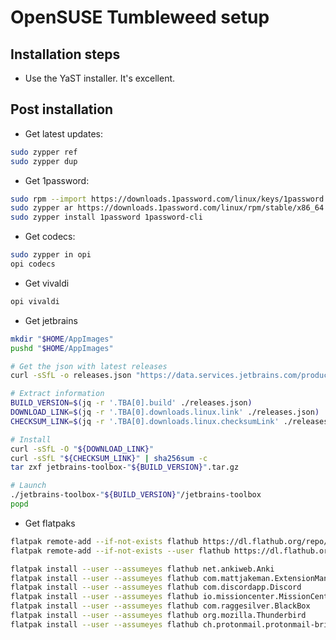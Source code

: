 # OpenSUSE Tumbleweed setup
## Installation steps

 - Use the YaST installer. It's excellent.

## Post installation

- Get latest updates:

```bash
sudo zypper ref
sudo zypper dup
```

- Get 1password:

```bash
sudo rpm --import https://downloads.1password.com/linux/keys/1password.asc
sudo zypper ar https://downloads.1password.com/linux/rpm/stable/x86_64 1password
sudo zypper install 1password 1password-cli
```

- Get codecs:

```bash
sudo zypper in opi
opi codecs
```

- Get vivaldi

```bash
opi vivaldi
```

- Get jetbrains

```bash
mkdir "$HOME/AppImages"
pushd "$HOME/AppImages"

# Get the json with latest releases
curl -sSfL -o releases.json "https://data.services.jetbrains.com/products/releases?code=TBA&latest=true&type=release"

# Extract information
BUILD_VERSION=$(jq -r '.TBA[0].build' ./releases.json)
DOWNLOAD_LINK=$(jq -r '.TBA[0].downloads.linux.link' ./releases.json)
CHECKSUM_LINK=$(jq -r '.TBA[0].downloads.linux.checksumLink' ./releases.json)

# Install
curl -sSfL -O "${DOWNLOAD_LINK}"
curl -sSfL "${CHECKSUM_LINK}" | sha256sum -c
tar zxf jetbrains-toolbox-"${BUILD_VERSION}".tar.gz

# Launch
./jetbrains-toolbox-"${BUILD_VERSION}"/jetbrains-toolbox
popd
```

- Get flatpaks

```bash
flatpak remote-add --if-not-exists flathub https://dl.flathub.org/repo/flathub.flatpakrepo
flatpak remote-add --if-not-exists --user flathub https://dl.flathub.org/repo/flathub.flatpakrepo

flatpak install --user --assumeyes flathub net.ankiweb.Anki
flatpak install --user --assumeyes flathub com.mattjakeman.ExtensionManager
flatpak install --user --assumeyes flathub com.discordapp.Discord
flatpak install --user --assumeyes flathub io.missioncenter.MissionCenter
flatpak install --user --assumeyes flathub com.raggesilver.BlackBox
flatpak install --user --assumeyes flathub org.mozilla.Thunderbird
flatpak install --user --assumeyes flathub ch.protonmail.protonmail-bridge
```
